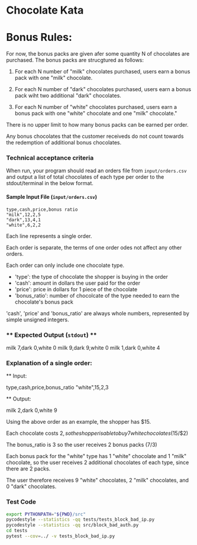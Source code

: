 # Chocolate Kata

# Bonus Rules:

For now, the bonus packs are given afer some quantity N of
chocolates are purchased. The bonus packs are strucgtured as
follows:

1) For each N number of "milk" chocolates purchased, users earn
a bonus pack with one "milk" chocolate.

2) For each N number of "dark" chocolates purchased, users earn
a bonus pack wiht two additional "dark" chocolates.

3) For each N number of "white" chocolates purchased, users earn a
bonus pack with one "white" chocolate and one "milk" chocolate."

There is no upper limit to how many bonus packs can be earned 
per order.

Any bonus chocolates that the customer receiveds do not count 
towards the redemption of additional bonus chocolates.


### Technical acceptance criteria

When run, your program should read an orders file from
`input/orders.csv` and output a list of total chocolates of each type
per order to the stdout/terminal in the below format. 

#### Sample Input File (`input/orders.csv`)

```
type,cash,price,bonus ratio
"milk",12,2,5
"dark",13,4,1
"white",6,2,2
```

Each line represents a single order.

Each order is separate, the terms of one order odes not affect any
other orders.

Each order can only include one chocolate type.

- 'type': the type of chocolate the shopper is buying in the order
- 'cash': amount in dollars the user paid for the order
- 'price': price in dollars for 1 piece of the chocolate
- 'bonus_ratio': number of chocolcate of the type needed to earn the
chocolate's bonus pack

'cash', 'price' and 'bonus_ratio' are always whole numbers,
represented by simple unsigned integers.

### ** Expected Output (`stdout`) **

milk 7,dark 0,white 0
milk 9,dark 9,white 0
milk 1,dark 0,white 4


### Explanation of a single order:

** Input:

type,cash,price,bonus_ratio
"white",15,2,3


** Output:

milk 2,dark 0,white 9

Using the above order as an example, the shopper has $15.

Each chocolate costs $2, so the shopper is able to buy 7 white
chocolates ($15/$2)

The bonus_ratio is 3 so the user receives 2 bonus packs (7/3)

Each bonus pack for the "white" type has 1 "white" chocolate and 1
"milk" chocolate, so the user receives 2 additional chocolates of each
type, since there are 2 packs.

The user therefore receives 9 "white" chocolates, 2 "milk" chocolates,
and 0 "dark" chocolates.


### Test Code
```bash
export PYTHONPATH="${PWD}/src"
pycodestyle --statistics -qq tests/tests_block_bad_ip.py
pycodestyle --statistics -qq src/block_bad_auth.py
cd tests
pytest --cov=../ -v tests_block_bad_ip.py

```

